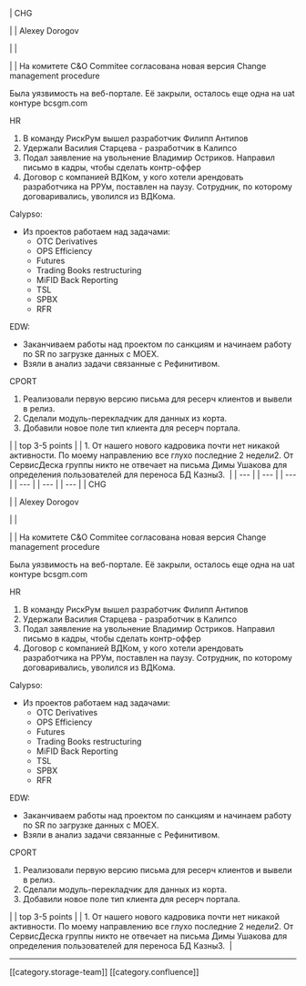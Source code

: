 





| CHG

 | 
| Alexey Dorogov

 | 
|  

 | 
| На комитете C&O Commitee согласована новая версия Change management procedure

Была уязвимость на веб-портале. Её закрыли, осталось еще одна на uat контуре bcsgm.com

HR


1. В команду РискРум вышел разработчик Филипп Антипов
1. Удержали Василия Старцева - разработчик в Калипсо
1. Подал заявление на увольнение Владимир Остриков. Направил письмо в кадры, чтобы сделать контр-оффер
1. Договор с компанией ВДКом, у кого хотели арендовать разработчика на РРУм, поставлен на паузу. Сотрудник, по которому договаривались, уволился из ВДКома.

Calypso:

<ul><li>Из проектов работаем над задачами:<ul><li>OTC Derivatives</li><li>OPS Efficiency</li><li>Futures</li><li>Trading Books restructuring</li><li>MiFID Back Reporting</li><li>TSL</li><li>SPBX</li><li>RFR</li></ul></li></ul>EDW:

<ul><li>Заканчиваем работы над проектом по санкциям и начинаем работу по SR по загрузке данных с MOEX. </li><li>Взяли в анализ задачи связанные с Рефинитивом.</li></ul>CPORT


1. Реализовали первую версию письма для ресерч клиентов и вывели в релиз.
1. Сделали модуль-перекладчик для данных из корта.
1. Добавили новое поле тип клиента для ресерч портала.



 | 
| top 3-5 points | 
| 1. От нашего нового кадровика почти нет никакой активности. По моему направлению все глухо последние 2 недели2. От СервисДеска группы никто не отвечает на письма Димы Ушакова для определения пользователей для переноса БД Казны3.  | 
|  --- | 
|  --- | 
|  --- | 
|  --- | 
|  --- | 
|  --- | 
| CHG

 | 
| Alexey Dorogov

 | 
|  

 | 
| На комитете C&O Commitee согласована новая версия Change management procedure

Была уязвимость на веб-портале. Её закрыли, осталось еще одна на uat контуре bcsgm.com

HR


1. В команду РискРум вышел разработчик Филипп Антипов
1. Удержали Василия Старцева - разработчик в Калипсо
1. Подал заявление на увольнение Владимир Остриков. Направил письмо в кадры, чтобы сделать контр-оффер
1. Договор с компанией ВДКом, у кого хотели арендовать разработчика на РРУм, поставлен на паузу. Сотрудник, по которому договаривались, уволился из ВДКома.

Calypso:

<ul><li>Из проектов работаем над задачами:<ul><li>OTC Derivatives</li><li>OPS Efficiency</li><li>Futures</li><li>Trading Books restructuring</li><li>MiFID Back Reporting</li><li>TSL</li><li>SPBX</li><li>RFR</li></ul></li></ul>EDW:

<ul><li>Заканчиваем работы над проектом по санкциям и начинаем работу по SR по загрузке данных с MOEX. </li><li>Взяли в анализ задачи связанные с Рефинитивом.</li></ul>CPORT


1. Реализовали первую версию письма для ресерч клиентов и вывели в релиз.
1. Сделали модуль-перекладчик для данных из корта.
1. Добавили новое поле тип клиента для ресерч портала.



 | 
| top 3-5 points | 
| 1. От нашего нового кадровика почти нет никакой активности. По моему направлению все глухо последние 2 недели2. От СервисДеска группы никто не отвечает на письма Димы Ушакова для определения пользователей для переноса БД Казны3.  | 







*****

[[category.storage-team]] 
[[category.confluence]] 
